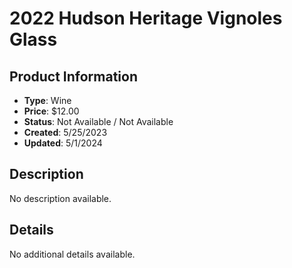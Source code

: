 # 2022 Hudson Heritage Vignoles Glass

## Product Information
- **Type**: Wine
- **Price**: $12.00
- **Status**: Not Available / Not Available
- **Created**: 5/25/2023
- **Updated**: 5/1/2024

## Description
No description available.



## Details
No additional details available.
